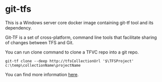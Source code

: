 # git-tfs
This is a Windows server core docker image containing git-tf tool and its dependency.

Git-TF is a set of cross-platform, command line tools that facilitate sharing of changes between TFS and Git.

You can run clone command to clone a TFVC repo into a git repo.
```
git-tf clone --deep http://tfsCollectionUrl '$\TFSProject' c:\temp\collectionName\projectName
```

You can find more information [here](https://archive.codeplex.com/?p=gittf).